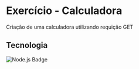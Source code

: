 # Exercício - Calculadora

Criação de uma calculadora utilizando requição GET

## Tecnologia
![Node.js Badge](https://img.shields.io/badge/Node.js-43853D?style=for-the-badge&logo=node.js&logoColor=white)
